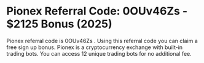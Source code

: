 # Pionex Referral Code: 0OUv46Zs -  $2125 Bonus (2025)
Pionex referral code is 0OUv46Zs . Using this referral code you can claim a free sign up bonus. Pionex is a cryptocurrency exchange with built-in trading bots. You can access 12 unique trading bots for no additional fee.
